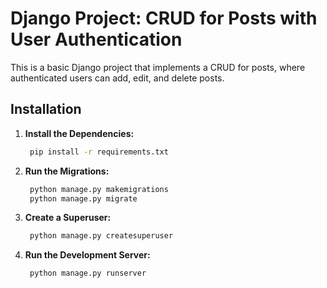 # Django Project: CRUD for Posts with User Authentication

This is a basic Django project that implements a CRUD for posts, where authenticated users can add, edit, and delete posts.

## Installation

1. **Install the Dependencies:**
   ```bash
    pip install -r requirements.txt

2. **Run the Migrations:**
   ```bash
    python manage.py makemigrations
    python manage.py migrate

3. **Create a Superuser:**
   ```bash
    python manage.py createsuperuser

3. **Run the Development Server:**
   ```bash
    python manage.py runserver


